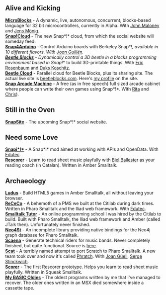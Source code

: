 ## Alive and Kicking
**[MicroBlocks](http://microblocks.fun)** - A dynamic, live, autonomous, concurrent, blocks-based language for 32 bit microcontrollers, currently in Alpha. With [John Maloney](https://harc.ycr.org/member/john_maloney/) and [Jens Mönig](https://github.com/jmoenig).  
**[Snap!Cloud](https://snap-cloud.cs10.org)** - The new Snap*!* cloud, from which the social website will someday feed.  
**[Snap4Arduino](http://snap4arduino.rocks)** - Control Arduino boards with Berkeley Snap*!*, available in 10 different flavors. With [Joan Guillén](http://github.com/jguille2).  
**[Beetle Blocks](http://beetleblocks.com)** - Dynamically control a 3D beetle in a blocks programming environment based in Snap*!* to build 3D-printable things. With [Eric Rosenbaum](https://www.ericrosenbaum.com/) and [Duks Koschitz](https://www.pratt.edu/faculty_and_staff/bio/?id=duks).  
**[Beetle Cloud](https://github.com/bromagosa/beetleCloud)** - Parallel cloud for Beetle Blocks, plus its sharing site. The actual live site is [beetleblocks.com](http://beetleblocks.com). Here's [my profile](http://beetleblocks.com/users/bromagosa) on the site.  
**[Snap Arcade Machine](http://snaparcade.cat)** - A free (as in free speech) full sized arcade cabinet where people can write their own games using Snap*!*. With [Rita](http://gamifi.cat) and [Chris](http://gatopelao.org/)).  


## Still in the Oven
**[SnapSite](https://github.com/bromagosa/SnapSite)** - The upcoming Snap*!* social website.  


## Need some Love
**[Snapi*!*](http://snapi.citilab.eu)** - A Snap*!* mod aimed at working with APIs and OpenData. With [Edutec](http://edutec.citilab.eu).  
**[Rescorer](http://bromagosa.github.io/rescorer/)** - Learn to read sheet music playfully with [Biel Ballester](https://en.wikipedia.org/wiki/Biel_Ballester) as your reading coach (in Catalan). Written in Amber Smalltalk.  


## Archaeology
**[Ludus](http://bromagosa.github.io/Ludus/)** - Build HTML5 games in Amber Smalltalk, all without leaving your browser.  
**[ReCeCo](http://smalltalkhub.com/#!/~Citilab/ReCeCo)** - A behemoth of a PMS we built at the Citilab during dark times. Written in Pharo Smalltalk and the Iliad web framework. With [Edutec](http://edutec.citilab.eu).  
**[Smalltalk Tutor](http://www.squeaksource.com/smalltalkTutor.html)** - An online programming school I was hired by the Citilab to build. Built with Pharo Smalltalk, the Iliad web framework and Amber (called JTalk then). Unfortunately never finished.  
**[Neo4St](http://smalltalkhub.com/#!/~Citilab/Neo4St)** - An incomplete library providing native bindings for the Neo4j graph database for Pharo Smalltalk.  
**[Scaena](http://scaenaweb.citilab.eu:8081/scaena)** - Generate technical riders for music bands. Never completely finished, but quite functional. Source is [here](http://www.squeaksource.com/scaena).  
**[Scat](https://code.google.com/archive/p/scat/)** - A terribly named attempt to port Scratch to Pharo Smalltalk. A new team took over and now it's called [Phratch](http://www.phratch.com). With [Joan Güell](https://www.citilab.eu/en/equip/joan-guell/), [Serge Stinckwich](http://www.doesnotunderstand.org/).  
**[Scorer](https://sourceforge.net/projects/scorer/)** - The first Rescorer prototype. Helps you learn to read sheet music playfully. Written in Squeak Smalltalk.  
**[My BASIC Oldies](https://github.com/bromagosa/myBasicOldies)** - The oldest programs written by me that I've managed to recover. The older ones written in an MSX died somewhere inside a cassette tape.  
